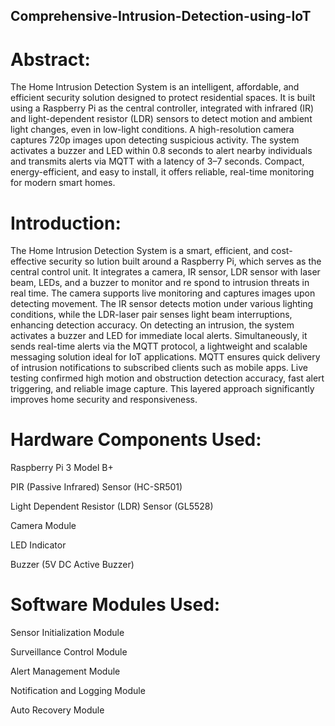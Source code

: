 ## Comprehensive-Intrusion-Detection-using-IoT

# Abstract:
The Home Intrusion Detection System is an intelligent, affordable, and efficient security
 solution designed to protect residential spaces. It is built using a Raspberry Pi as the
 central controller, integrated with infrared (IR) and light-dependent resistor (LDR) sensors
 to detect motion and ambient light changes, even in low-light conditions. A high-resolution
 camera captures 720p images upon detecting suspicious activity. The system activates a
 buzzer and LED within 0.8 seconds to alert nearby individuals and transmits alerts via
 MQTT with a latency of 3–7 seconds. Compact, energy-efficient, and easy to install, it
 offers reliable, real-time monitoring for modern smart homes.

 # Introduction:
 The Home Intrusion Detection System is a smart, efficient, and cost-effective security so
lution built around a Raspberry Pi, which serves as the central control unit. It integrates
 a camera, IR sensor, LDR sensor with laser beam, LEDs, and a buzzer to monitor and re
spond to intrusion threats in real time. The camera supports live monitoring and captures
 images upon detecting movement. The IR sensor detects motion under various lighting
 conditions, while the LDR-laser pair senses light beam interruptions, enhancing detection
 accuracy. On detecting an intrusion, the system activates a buzzer and LED for immediate
 local alerts. Simultaneously, it sends real-time alerts via the MQTT protocol, a lightweight
 and scalable messaging solution ideal for IoT applications. MQTT ensures quick delivery
 of intrusion notifications to subscribed clients such as mobile apps. Live testing confirmed
 high motion and obstruction detection accuracy, fast alert triggering, and reliable image
 capture. This layered approach significantly improves home security and responsiveness.

 # Hardware Components Used:
  Raspberry Pi 3 Model B+
  
 PIR (Passive Infrared) Sensor (HC-SR501)
 
 Light Dependent Resistor (LDR) Sensor (GL5528)
 
 Camera Module
 
 LED Indicator
 
 Buzzer (5V DC Active Buzzer)

 # Software Modules Used:
 Sensor Initialization Module
 
 Surveillance Control Module
 
 Alert Management Module
 
 Notification and Logging Module
 
 Auto Recovery Module
